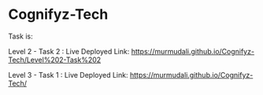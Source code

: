 # Cognifyz-Tech

Task is:



Level 2 - Task 2 :
Live Deployed Link:  https://murmudali.github.io/Cognifyz-Tech/Level%202-Task%202

Level 3 - Task 1 :
Live Deployed Link:  https://murmudali.github.io/Cognifyz-Tech/

